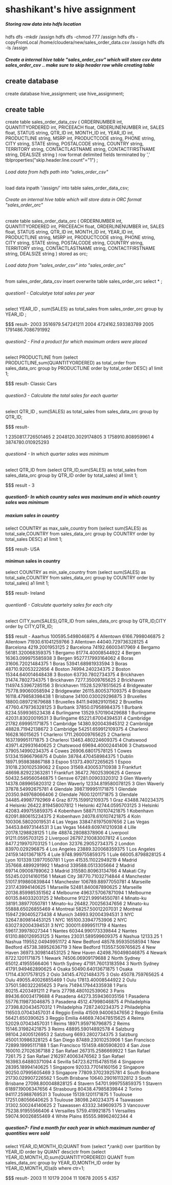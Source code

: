 # shashikant's hive assignment 

##### Storing  raw data into hdfs location
 hdfs dfs -mkdir /assign
 hdfs dfs -chmod 777 /assign
 hdfs dfs -copyFromLocal /home/cloudera/new/sales_order_data.csv /assign
 hdfs dfs -ls /assign 
 
 ##### Create a internal hive table "sales_order_csv" which will store csv data sales_order_csv .. make sure to skip header row while creating table
 
 ## create database
create database hive_assignment;
use hive_assignment;

## create table 
create table sales_order_data_csv
(
ORDERNUMBER int,
QUANTITYORDERED int,
PRICEEACH float,
ORDERLINENUMBER int,
SALES float,
STATUS string,
QTR_ID int,
MONTH_ID int,
YEAR_ID int,
PRODUCTLINE string,
MSRP int,
PRODUCTCODE string,
PHONE string,
CITY string,
STATE string,
POSTALCODE string,
COUNTRY string,
TERRITORY string,
CONTACTLASTNAME string,
CONTACTFIRSTNAME string,
DEALSIZE string
)
row format delimited
fields terminated by ','
tblproperties("skip.header.line.count"="1")
; 

###### Load data from hdfs path into "sales_order_csv" 

load data inpath '/assign/' into table sales_order_data_csv;

###### Create an internal hive table which will store data in ORC format "sales_order_orc"

create table sales_order_data_orc
(
ORDERNUMBER int,
QUANTITYORDERED int,
PRICEEACH float,
ORDERLINENUMBER int,
SALES float,
STATUS string,
QTR_ID int,
MONTH_ID int,
YEAR_ID int,
PRODUCTLINE string,
MSRP int,
PRODUCTCODE string,
PHONE string,
CITY string,
STATE string,
POSTALCODE string,
COUNTRY string,
TERRITORY string,
CONTACTLASTNAME string,
CONTACTFIRSTNAME string,
DEALSIZE string
)
stored as orc;

###### Load data from "sales_order_csv" into "sales_order_orc"
from sales_order_data_csv insert overwrite table sales_order_orc select * ;


###### question1 - Calculatye total sales per year
select YEAR_ID , sum(SALES) as total_sales from sales_order_orc group by YEAR_ID ;

$$$  result-
2003    3516979.547241211
2004    4724162.593383789
2005    1791486.7086791992


###### question2 - Find a product for which maximum orders were placed
select PRODUCTLINE  from (select  PRODUCTLINE,sum(QUANTITYORDERED) as total_order from sales_data_orc group by PRODUCTLINE order by total_order DESC) a1 limit 1;

$$$  result-
Classic Cars   



###### question3 - Calculate the total sales for each quarter
select QTR_ID , sum(SALES) as total_sales from sales_data_orc group by QTR_ID;

$$$ result-

1       2350817.726501465
2       2048120.3029174805
3       1758910.808959961
4       3874780.010925293


###### question4 - In which quarter sales was minimum
select QTR_ID from (select QTR_ID,sum(SALES) as total_sales from sales_data_orc group by QTR_ID order by total_sales) a1 limit 1;

$$$ result - 
  3


##### question5-  In which country sales was maximum and in which country sales was minimum
##### maxium sales in country
select COUNTRY as max_sale_country from (select sum(SALES) as total_sale,COUNTRY from sales_data_orc group by COUNTRY order by total_sales DESC) a1 limit 1;

$$$ result-
USA

#### minimun sales in country 
select COUNTRY as min_sale_country from (select sum(SALES) as total_sale,COUNTRY from sales_data_orc group by COUNTRY order by total_sales) a1 limit 1;

$$$ result-
Ireland



###### quention6 - Calculate quartelry sales for each city
select CITY,sum(SALES),QTR_ID from sales_data_orc group by QTR_ID,CITY order by CITY,QTR_ID;

$$$ result -
Aaarhus	100595.5498046875	4
Allentown	6166.7998046875	2
Allentown	71930.61041259766	3
Allentown	44040.729736328125	4
Barcelona	4219.2001953125	2
Barcelona	74192.66003417969	4
Bergamo	56181.320068359375	1
Bergamo	81774.40008544922	4
Bergen	16363.099975585938	3
Bergen	95277.17993164062	4
Boras	31606.72021484375	1
Boras	53941.68981933594	3
Boras	48710.92053222656	4
Boston	74994.240234375	2
Boston	15344.640014648438	3
Boston	63730.7802734375	4
Brickhaven	31474.7802734375	1
Brickhaven	7277.35009765625	2
Brickhaven	114974.53967285156	3
Brickhaven	11528.52978515625	4
Bridgewater	75778.99060058594	2
Bridgewater	26115.800537109375	4
Brisbane	16118.479858398438	1
Brisbane	34100.030029296875	3
Bruxelles	18800.089721679688	1
Bruxelles	8411.949829101562	2
Bruxelles	47760.479736328125	3
Burbank	37850.07958984375	1
Burbank	8234.559936523438	4
Burlingame	13529.570190429688	1
Burlingame	42031.83020019531	3
Burlingame	65221.67004394531	4
Cambridge	21782.699951171875	1
Cambridge	14380.920043945312	2
Cambridge	48828.71942138672	3
Cambridge	54251.659912109375	4
Charleroi	16628.16015625	1
Charleroi	1711.260009765625	2
Charleroi	1637.199951171875	3
Charleroi	13463.480224609375	4
Chatswood	43971.429931640625	2
Chatswood	69694.40002441406	3
Chatswood	37905.14990234375	4
Cowes	26906.68017578125	1
Cowes	51334.15966796875	4
Dublin	38784.470458984375	1
Dublin	18971.959838867188	3
Espoo	51373.49072265625	1
Espoo	31018.230102539062	2
Espoo	31569.430053710938	3
Frankfurt	48698.82922363281	1
Frankfurt	36472.76025390625	4
Gensve	50432.549560546875	1
Gensve	67281.00903320312	3
Glen Waverly	14378.089965820312	2
Glen Waverly	12334.819580078125	3
Glen Waverly	37878.54992675781	4
Glendale	3987.199951171875	1
Glendale	20350.949768066406	2
Glendale	7600.1201171875	3
Glendale	34485.49987792969	4
Graz	8775.159912109375	1
Graz	43488.740234375	4
Helsinki	26422.819458007812	1
Helsinki	42744.0595703125	3
Helsinki	42083.499755859375	4
Kobenhavn	58871.110107421875	1
Kobenhavn	62091.880615234375	2
Kobenhavn	24078.610107421875	4
Koln	100306.58020019531	4
Las Vegas	33847.61975097656	2
Las Vegas	34453.84973144531	3
Las Vegas	14449.609741210938	4
Lille	20178.1298828125	1
Lille	48874.28088378906	4
Liverpool	91211.0595703125	2
Liverpool	26797.210083007812	4
London	8477.219970703125	1
London	32376.29052734375	2
London	83970.029296875	4
Los Angeles	23889.320068359375	1
Los Angeles	24159.14013671875	4
Lule	9748.999755859375	1
Lule	66005.8798828125	4
Lyon	101339.13977050781	1
Lyon	41535.11022949219	4
Madrid	357668.4899291992	1
Madrid	339588.0513305664	2
Madrid	69714.09008789062	3
Madrid	315580.80963134766	4
Makati City	55245.02014160156	1
Makati City	38770.71032714844	4
Manchester	51017.919860839844	1
Manchester	106789.88977050781	4
Marseille	2317.43994140625	1
Marseille	52481.840087890625	2
Marseille	20136.859985351562	4
Melbourne	49637.57067871094	1
Melbourne	60135.84033203125	2
Melbourne	91221.99914550781	4
Minato-ku	38191.38977050781	1
Minato-ku	26482.700256347656	2
Minato-ku	55888.65026855469	4
Montreal	58257.50012207031	2
Montreal	15947.290405273438	4
Munich	34993.92004394531	3
NYC	32647.809814453125	1
NYC	165100.33947753906	2
NYC	63027.92004394531	3
NYC	300011.6999511719	4
Nantes	59617.39978027344	1
Nantes	60344.990173339844	2
Nantes	61310.880126953125	3
Nantes	23031.589599609375	4
Nashua	12133.25	1
Nashua	119552.04949951172	4
New Bedford	48578.95935058594	1
New Bedford	45738.38952636719	3
New Bedford	113557.509765625	4
New Haven	36973.309814453125	2
New Haven	42498.760498046875	4
Newark	8722.1201171875	1
Newark	74506.06909179688	2
North Sydney	65012.41955566406	1
North Sydney	47191.76013183594	3
North Sydney	41791.949462890625	4
Osaka	50490.64013671875	1
Osaka	17114.43017578125	2
Oslo	34145.47021484375	3
Oslo	45078.759765625	4
Oulu	49055.40026855469	1
Oulu	17813.40008544922	2
Oulu	37501.580322265625	3
Paris	71494.17944335938	1
Paris	80215.4203491211	2
Paris	27798.480102539062	3
Paris	89436.60034179688	4
Pasadena	44273.359436035156	1
Pasadena	55776.119873046875	3
Pasadena	4512.47998046875	4
Philadelphia	27398.820434570312	1
Philadelphia	7287.240234375	2
Philadelphia	116503.07043457031	4
Reggio Emilia	41509.94006347656	2
Reggio Emilia	56421.650390625	3
Reggio Emilia	44669.740478515625	4
Reims	52029.07043457031	1
Reims	18971.959716796875	2
Reims	15146.31982421875	3
Reims	48895.59014892578	4
Salzburg	98104.24005126953	2
Salzburg	6693.2802734375	3
Salzburg	45001.10986328125	4
San Diego	87489.23010253906	1
San Francisco	72899.19995117188	1
San Francisco	151459.4805908203	4
San Jose	160010.27026367188	2
San Rafael	267315.2586669922	1
San Rafael	7261.75	2
San Rafael	216297.40063476562	3
San Rafael	163983.64880371094	4
Sevilla	54723.621154785156	4
Singapore	28395.18994140625	1
Singapore	92033.77014160156	2
Singapore	90250.07995605469	3
Singapore	77809.37023925781	4
South Brisbane	21730.029907226562	1
South Brisbane	10640.290161132812	3
South Brisbane	27098.800048828125	4
Stavern	54701.999755859375	1
Stavern	61897.19006347656	4
Strasbourg	80438.47985839844	2
Torino	94117.25988769531	3
Toulouse	15139.1201171875	1
Toulouse	17251.08056640625	3
Toulouse	38098.240234375	4
Tsawassen	31302.500244140625	2
Tsawassen	43332.349609375	3
Vancouver	75238.91955566406	4
Versailles	5759.419921875	1
Versailles	59074.90026855469	4
White Plains	85555.98962402344	4



##### question7- Find a month for each year in which maximum number of quantities were sold
select YEAR_ID,MONTH_ID,QUANT from 
(select *,rank() over (partition by YEAR_ID order by QUANT desc)ctr from 
(select YEAR_ID,MONTH_ID,sum(QUANTITYORDERED) QUANT from sales_data_orc  group by YEAR_ID,MONTH_ID order by YEAR_ID,MONTH_ID)a)b where ctr=1;

$$$ result- 
 2003    11      10179
 2004    11      10678
 2005    5       4357









